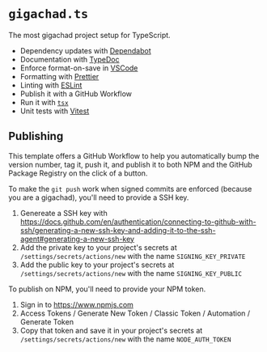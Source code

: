 # `gigachad.ts`

The most gigachad project setup for TypeScript.

- Dependency updates with [Dependabot](https://github.com/dependabot/dependabot-core)
- Documentation with [TypeDoc](https://github.com/TypeStrong/typedoc)
- Enforce format-on-save in [VSCode](https://github.com/microsoft/vscode)
- Formatting with [Prettier](https://github.com/prettier/prettier)
- Linting with [ESLint](https://github.com/eslint/eslint)
- Publish it with a GitHub Workflow
- Run it with [`tsx`](https://github.com/privatenumber/tsx)
- Unit tests with [Vitest](https://github.com/vitest-dev/vitest)

## Publishing

This template offers a GitHub Workflow to help you automatically bump the version number, tag it, push it, and publish it to both NPM and the GitHub Package Registry on the click of a button.

To make the `git push` work when signed commits are enforced (because you are a gigachad), you'll need to provide a SSH key.

1. Genereate a SSH key with <https://docs.github.com/en/authentication/connecting-to-github-with-ssh/generating-a-new-ssh-key-and-adding-it-to-the-ssh-agent#generating-a-new-ssh-key>
2. Add the private key to your project's secrets at `/settings/secrets/actions/new` with the name `SIGNING_KEY_PRIVATE`
3. Add the public key to your project's secrets at `/settings/secrets/actions/new` with the name `SIGNING_KEY_PUBLIC`

To publish on NPM, you'll need to provide your NPM token.

1. Sign in to <https://www.npmjs.com>
2. Access Tokens / Generate New Token / Classic Token / Automation / Generate Token
3. Copy that token and save it in your project's secrets at `/settings/secrets/actions/new` with the name `NODE_AUTH_TOKEN`
